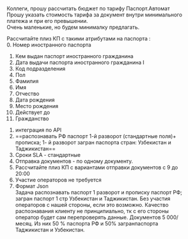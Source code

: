 Коллеги, прошу рассчитать бюджет по тарифу Паспорт.Автомат  
Прошу указать стоимость тарифа за документ внутри минимального платежа и при его превышении.  
Очень маленькие, но будем минималку предлагать.

Рассчитайте плиз КП с такими атрибутами на паспорта :  
0. Номер иностранного паспорта  
1. Кем выдан паспорт иностранного гражданина  
2. Дата выдачи паспорта иностранного гражданина I  
3. Код подразделения  
4. Пол  
5. Фамилия  
6. Имя  
7. Отчество  
8. Дата рождения  
9. Место рождения  
10. Действует до  
11. Гражданство

1) интеграция по API  
2) ==распознавать РФ паспорт 1-й разворот (стандартные поля)+ прописка; 1- й разворот загран паспорта стран: Узбекистан и Таджикистан==  
3) Сроки SLA - стандартные  
4) Отправка документов - по одному документу.  
5) Рассчитайте плиз КП с вариантами отправки документов с 9 до 20:00  
6) Участие операторов не требуется  
7) Формат Json  
Задача распознавать паспорт 1 разворот и прописку паспорт РФ; загран паспорт 1 стр Узбекистан и Таджикистан. Без участия операторов с нашей стороны, если это возможно. Качество распознавания клиенту не принципиально, тк с его стороны оператор будет сам перепроверять данные. Документов 5 000/ месяц. Из них 50 % паспорта РФ и 50% загранпаспорта Таджикистан и Узбекистан.